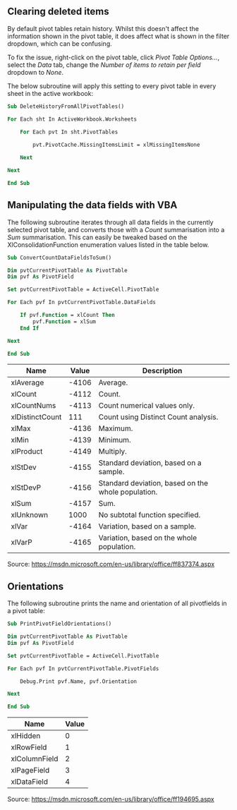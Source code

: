 ## Clearing deleted items

By default pivot tables retain history. Whilst this doesn't affect the information shown in the pivot table, it does affect what is shown in the filter dropdown, which can be confusing.

To fix the issue, right-click on the pivot table, click *Pivot Table Options...*, select the *Data* tab, change the *Number of items to retain per field* dropdown to *None*.

The below subroutine will apply this setting to every pivot table in every sheet in the active workbook:

```vb
Sub DeleteHistoryFromAllPivotTables()

For Each sht In ActiveWorkbook.Worksheets

    For Each pvt In sht.PivotTables
    
        pvt.PivotCache.MissingItemsLimit = xlMissingItemsNone

    Next

Next

End Sub
```

## Manipulating the data fields with VBA

The following subroutine iterates through all data fields in the currently selected pivot table, and converts those with a *Count* summarisation into a *Sum* summarisation. This can easily be tweaked based on the XlConsolidationFunction enumeration values listed in the table below. 

```vb
Sub ConvertCountDataFieldsToSum()

Dim pvtCurrentPivotTable As PivotTable
Dim pvf As PivotField

Set pvtCurrentPivotTable = ActiveCell.PivotTable

For Each pvf In pvtCurrentPivotTable.DataFields

    If pvf.Function = xlCount Then
        pvf.Function = xlSum
    End If

Next

End Sub
```


| Name            | Value | Description                                        |
|-----------------|-------|----------------------------------------------------|
| xlAverage       | -4106 | Average.                                           |
| xlCount         | -4112 | Count.                                             |
| xlCountNums     | -4113 | Count numerical values only.                       |
| xlDistinctCount | 111   | Count using Distinct Count analysis.               |
| xlMax           | -4136 | Maximum.                                           |
| xlMin           | -4139 | Minimum.                                           |
| xlProduct       | -4149 | Multiply.                                          |
| xlStDev         | -4155 | Standard deviation, based on a sample.             |
| xlStDevP        | -4156 | Standard deviation, based on the whole population. |
| xlSum           | -4157 | Sum.                                               |
| xlUnknown       | 1000  | No subtotal function specified.                    |
| xlVar           | -4164 | Variation, based on a sample.                      |
| xlVarP          | -4165 | Variation, based on the whole population.          |

Source: https://msdn.microsoft.com/en-us/library/office/ff837374.aspx

## Orientations

The following subroutine prints the name and orientation of all pivotfields in a pivot table:

```vb
Sub PrintPivotFieldOrientations()

Dim pvtCurrentPivotTable As PivotTable
Dim pvf As PivotField

Set pvtCurrentPivotTable = ActiveCell.PivotTable

For Each pvf In pvtCurrentPivotTable.PivotFields

    Debug.Print pvf.Name, pvf.Orientation

Next

End Sub
```


| Name          | Value |
|---------------|-------|
| xlHidden      | 0     |
| xlRowField    | 1     |
| xlColumnField | 2     |
| xlPageField   | 3     |
| xlDataField   | 4     |

Source: https://msdn.microsoft.com/en-us/library/office/ff194695.aspx
